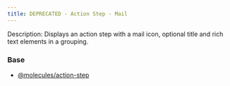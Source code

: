```yaml
---
title: DEPRECATED - Action Step - Mail
---
```

Description: Displays an action step with a mail icon, optional title and rich text elements in a grouping.

### Base
- [@molecules/action-step](/?p=molecules-action-step)
